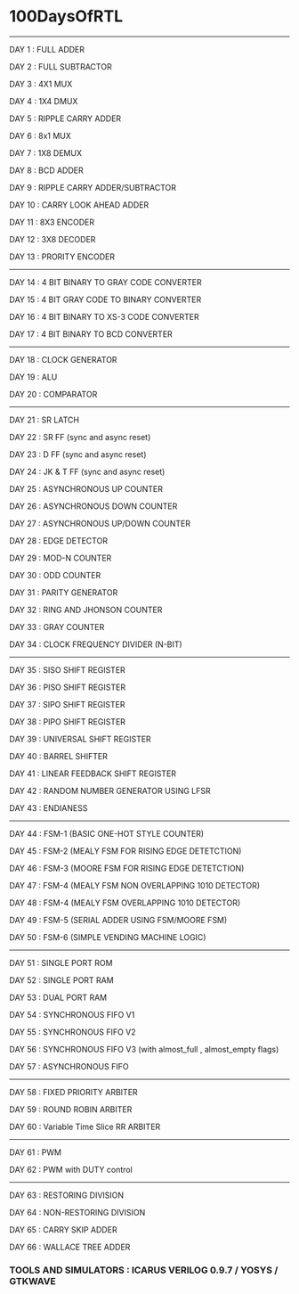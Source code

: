 # 100DaysOfRTL
_______________________________________________________

DAY 1 : FULL ADDER

DAY 2 : FULL SUBTRACTOR

DAY 3 : 4X1 MUX

DAY 4 : 1X4 DMUX 

DAY 5 : RIPPLE CARRY ADDER

DAY 6 : 8x1 MUX

DAY 7 : 1X8 DEMUX

DAY 8 : BCD ADDER

DAY 9 : RIPPLE CARRY ADDER/SUBTRACTOR

DAY 10 : CARRY LOOK AHEAD ADDER

DAY 11 : 8X3 ENCODER

DAY 12 : 3X8 DECODER

DAY 13 : PRORITY ENCODER

____________________________________________________________

DAY 14 : 4 BIT BINARY TO GRAY CODE CONVERTER

DAY 15 : 4 BIT GRAY CODE TO BINARY CONVERTER 

DAY 16 : 4 BIT BINARY TO XS-3 CODE CONVERTER

DAY 17 : 4 BIT BINARY TO BCD CONVERTER

____________________________________________________________

DAY 18 : CLOCK GENERATOR

DAY 19 : ALU

DAY 20 : COMPARATOR

____________________________________________________________

DAY 21 : SR LATCH

DAY 22 : SR FF (sync and async reset)

DAY 23 : D FF  (sync and async reset)

DAY 24 : JK & T FF (sync and async reset)

DAY 25 : ASYNCHRONOUS UP COUNTER

DAY 26 : ASYNCHRONOUS DOWN COUNTER

DAY 27 : ASYNCHRONOUS UP/DOWN COUNTER

DAY 28 : EDGE DETECTOR

DAY 29 : MOD-N COUNTER

DAY 30 : ODD COUNTER 

DAY 31 : PARITY GENERATOR

DAY 32 : RING AND JHONSON COUNTER

DAY 33 : GRAY COUNTER 

DAY 34 : CLOCK FREQUENCY DIVIDER (N-BIT)

_____________________________________________________

DAY 35 : SISO SHIFT REGISTER

DAY 36 : PISO SHIFT REGISTER

DAY 37 : SIPO SHIFT REGISTER

DAY 38 : PIPO SHIFT REGISTER

DAY 39 : UNIVERSAL SHIFT REGISTER

DAY 40 : BARREL SHIFTER

DAY 41 : LINEAR FEEDBACK SHIFT REGISTER

DAY 42 : RANDOM NUMBER GENERATOR USING LFSR 

DAY 43 : ENDIANESS
_____________________________________________________

DAY 44 : FSM-1 (BASIC ONE-HOT STYLE COUNTER)

DAY 45 : FSM-2 (MEALY FSM FOR RISING EDGE DETETCTION)

DAY 46 : FSM-3 (MOORE FSM FOR RISING EDGE DETETCTION)

DAY 47 : FSM-4 (MEALY FSM NON OVERLAPPING 1010 DETECTOR)

DAY 48 : FSM-4 (MEALY FSM OVERLAPPING 1010 DETECTOR)

DAY 49 : FSM-5 (SERIAL ADDER USING FSM/MOORE FSM)

DAY 50 : FSM-6 (SIMPLE VENDING MACHINE LOGIC)
_____________________________________________________

DAY 51 : SINGLE PORT ROM

DAY 52 : SINGLE PORT RAM

DAY 53 : DUAL PORT RAM 

DAY 54 : SYNCHRONOUS FIFO V1

DAY 55 : SYNCHRONOUS FIFO V2

DAY 56 : SYNCHRONOUS FIFO V3 (with almost_full , almost_empty flags)

DAY 57 : ASYNCHRONOUS FIFO 
____________________________________________________

DAY 58 : FIXED PRIORITY ARBITER

DAY 59 : ROUND ROBIN ARBITER

DAY 60 : Variable Time Slice RR ARBITER
____________________________________________________

DAY 61 : PWM 

DAY 62 : PWM with DUTY control 
____________________________________________________

DAY 63 : RESTORING DIVISION

DAY 64 : NON-RESTORING DIVISION

DAY 65 : CARRY SKIP ADDER

DAY 66 : WALLACE TREE ADDER








### TOOLS AND SIMULATORS : ICARUS VERILOG 0.9.7 / YOSYS / GTKWAVE


